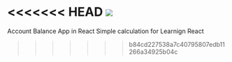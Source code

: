 <<<<<<< HEAD
![ ]()
=======
Account Balance App in React 
Simple calculation for Learnign React 
>>>>>>> b84cd227538a7c40795807edb11266a34925b04c
